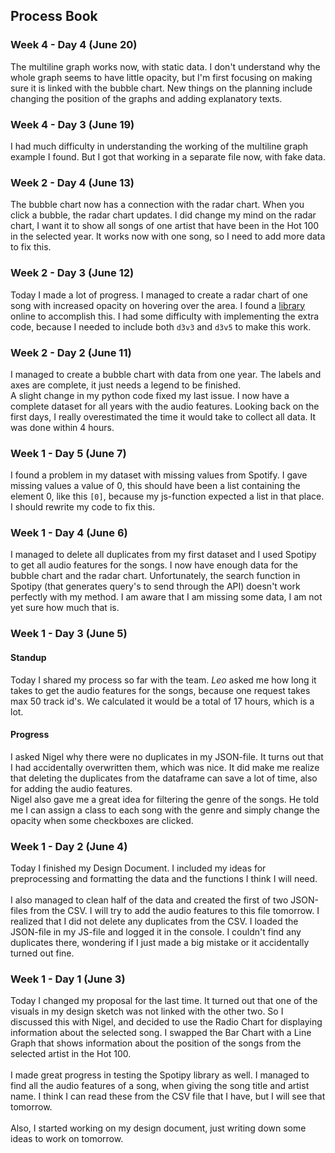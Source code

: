 ## Process Book

### Week 4 - Day 4 (June 20)
The multiline graph works now, with static data. I don't understand why the whole graph seems to have little opacity,
but I'm first focusing on making sure it is linked with the bubble chart. New things on the planning include changing the
position of the graphs and adding explanatory texts.

### Week 4 - Day 3 (June 19)
I had much difficulty in understanding the working of the multiline graph example I found. But I got that working in a separate
file now, with fake data.

### Week 2 - Day 4 (June 13)
The bubble chart now has a connection with the radar chart. When you click a bubble, the radar chart updates. I did change my mind on the radar chart, I want it to show all songs of one artist that have been in the Hot 100 in the selected year. It works now with one song, so I need to add more data to fix this.

### Week 2 - Day 3 (June 12)
Today I made a lot of progress. I managed to create a radar chart of one song with increased opacity on hovering over the area. I found a [library](http://bl.ocks.org/nbremer/raw/21746a9668ffdf6d8242/radarChart.js) online to accomplish this. I had some difficulty with implementing the extra code, because I needed to include both `d3v3` and `d3v5` to make this work.

### Week 2 - Day 2 (June 11)
I managed to create a bubble chart with data from one year. The labels and axes are complete, it just needs a legend to be finished. <br>
A slight change in my python code fixed my last issue. I now have a complete dataset for all years with the audio features. Looking back on the first days, I really overestimated the time it would take to collect all data. It was done within 4 hours.  

### Week 1 - Day 5 (June 7)
I found a problem in my dataset with missing values from Spotify. I gave missing values a value of 0, this should have been a list containing the element 0, like this `[0]`, because my js-function expected a list in that place. I should rewrite my code to fix this.

### Week 1 - Day 4 (June 6)
I managed to delete all duplicates from my first dataset and I used Spotipy to get all audio features for the songs. I now have enough data for the bubble chart and the radar chart.
Unfortunately, the search function in Spotipy (that generates query's to send through the API) doesn't work perfectly with my method. I am aware that I am missing some data, I am not yet sure how much that is.

### Week 1 - Day 3 (June 5)
#### Standup
Today I shared my process so far with the team. *Leo* asked me how long it takes to get the audio features for the songs, because one request takes max 50 track id's. We calculated it would be a total of 17 hours, which is a lot. <br>
#### Progress
I asked Nigel why there were no duplicates in my JSON-file. It turns out that I had accidentally overwritten them, which was nice. It did make me realize that deleting the duplicates from the dataframe can save a lot of time, also for adding the audio features. <br>
Nigel also gave me a great idea for filtering the genre of the songs. He told me I can assign a class to each song with the genre and simply change the opacity when some checkboxes are clicked.

### Week 1 - Day 2 (June 4)
Today I finished my Design Document. I included my ideas for preprocessing and formatting the data and the functions I think I will need. <br> <br>
I also managed to clean half of the data and created the first of two JSON-files from the CSV. I will try to add the audio features to this file tomorrow. I realized that I did not delete any duplicates from the CSV. I loaded the JSON-file in my JS-file and logged it in the console. I couldn't find any duplicates there, wondering if I just made a big mistake or it accidentally turned out fine.

### Week 1 - Day 1 (June 3)
Today I changed my proposal for the last time. It turned out that one of the visuals in my design sketch was not linked with the other two. So I discussed this with Nigel, and decided to use the Radio Chart for displaying information about the selected song. I swapped the Bar Chart with a Line Graph that shows information about the position of the songs from the selected artist in the Hot 100. <br> <br>
I made great progress in testing the Spotipy library as well. I managed to find all the audio features of a song, when giving the song title and artist name. I think I can read these from the CSV file that I have, but I will see that tomorrow. <br> <br>
Also, I started working on my design document, just writing down some ideas to work on tomorrow.

